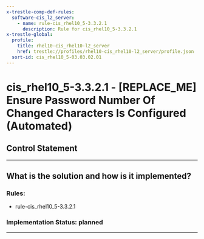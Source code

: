 ```yaml
---
x-trestle-comp-def-rules:
  software-cis_l2_server:
    - name: rule-cis_rhel10_5-3.3.2.1
      description: Rule for cis_rhel10_5-3.3.2.1
x-trestle-global:
  profile:
    title: rhel10-cis_rhel10-l2_server
    href: trestle://profiles/rhel10-cis_rhel10-l2_server/profile.json
  sort-id: cis_rhel10_5-03.03.02.01
---
```


# cis_rhel10_5-3.3.2.1 - \[REPLACE_ME\] Ensure Password Number Of Changed Characters Is Configured (Automated)

## Control Statement

______________________________________________________________________

## What is the solution and how is it implemented?

<!-- For implementation status enter one of: implemented, partial, planned, alternative, not-applicable -->

<!-- Note that the list of rules under ### Rules: is read-only and changes will not be captured after assembly to JSON -->

<!-- Add control implementation description here for control: cis_rhel10_5-3.3.2.1 -->

### Rules:

  - rule-cis_rhel10_5-3.3.2.1

### Implementation Status: planned

______________________________________________________________________
